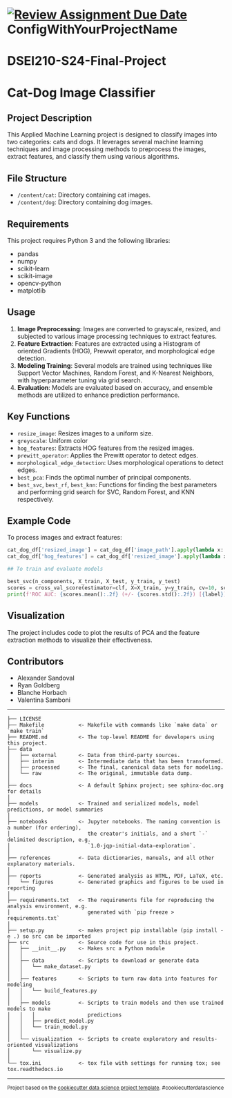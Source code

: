 [![Review Assignment Due Date](https://classroom.github.com/assets/deadline-readme-button-24ddc0f5d75046c5622901739e7c5dd533143b0c8e959d652212380cedb1ea36.svg)](https://classroom.github.com/a/LkCf-P6F)
ConfigWithYourProjectName
==============================
# DSEI210-S24-Final-Project

# Cat-Dog Image Classifier

## Project Description

This Applied Machine Learning project is designed to classify images into two categories: cats and dogs. It leverages several machine learning techniques and image processing methods to preprocess the images, extract features, and classify them using various algorithms.

## File Structure
- `/content/cat`: Directory containing cat images.
- `/content/dog`: Directory containing dog images.

## Requirements

This project requires Python 3 and the following libraries:
- pandas
- numpy
- scikit-learn
- scikit-image
- opencv-python
- matplotlib

## Usage 

1. **Image Preprocessing**: Images are converted to grayscale, resized, and subjected to various image processing techniques to extract features.
2. **Feature Extraction**: Features are extracted using a Histogram of oriented Gradients (HOG), Prewwit operator, and morphological edge detection.
3. **Modeling Training**: Several models are trained using techniques like Support Vector Machines, Random Forest, and K-Nearest Neighbors, with hyperparameter tuning via grid search.
4. **Evaluation**: Models are evaluated based on accuracy, and ensemble methods are utilized to enhance prediction performance.

## Key Functions 

- `resize_image`: Resizes images to a uniform size.
- `greyscale`: Uniform color
- `hog_features`: Extracts HOG features from the resized images.
- `prewitt_operator`: Applies the Prewitt operator to detect edges.
- `morphological_edge_detection`: Uses morphological operations to detect edges.
- `best_pca`: Finds the optimal number of principal components.
- `best_svc`, `best_rf`, `best_knn`: Functions for finding the best parameters and performing grid search for SVC, Random Forest, and KNN respectively.

## Example Code
To process images and extract features:
```python
cat_dog_df['resized_image'] = cat_dog_df['image_path'].apply(lambda x: resize_image(x, size) if x else None)
cat_dog_df['hog_features'] = cat_dog_df['resized_image'].apply(lambda x: hog_features(x, pixels_per_cell, cells_per_block) if x is not None and x.shape else None)

## To train and evaluate models

best_svc(n_components, X_train, X_test, y_train, y_test)
scores = cross_val_score(estimator=clf, X=X_train, y=y_train, cv=10, scoring='roc_auc')
print(f'ROC AUC: {scores.mean():.2f} (+/- {scores.std():.2f}) [{label}]')

```
## Visualization

The project includes code to plot the results of PCA and the feature extraction methods to visualize their effectiveness.

## Contributors

* Alexander Sandoval
* Ryan Goldberg
* Blanche Horbach
* Valentina Samboni 


------------

    ├── LICENSE
    ├── Makefile           <- Makefile with commands like `make data` or `make train`
    ├── README.md          <- The top-level README for developers using this project.
    ├── data
    │   ├── external       <- Data from third-party sources.
    │   ├── interim        <- Intermediate data that has been transformed.
    │   ├── processed      <- The final, canonical data sets for modeling.
    │   └── raw            <- The original, immutable data dump.
    │
    ├── docs               <- A default Sphinx project; see sphinx-doc.org for details
    │
    ├── models             <- Trained and serialized models, model predictions, or model summaries
    │
    ├── notebooks          <- Jupyter notebooks. The naming convention is a number (for ordering),
    │                         the creator's initials, and a short `-` delimited description, e.g.
    │                         `1.0-jqp-initial-data-exploration`.
    │
    ├── references         <- Data dictionaries, manuals, and all other explanatory materials.
    │
    ├── reports            <- Generated analysis as HTML, PDF, LaTeX, etc.
    │   └── figures        <- Generated graphics and figures to be used in reporting
    │
    ├── requirements.txt   <- The requirements file for reproducing the analysis environment, e.g.
    │                         generated with `pip freeze > requirements.txt`
    │
    ├── setup.py           <- makes project pip installable (pip install -e .) so src can be imported
    ├── src                <- Source code for use in this project.
    │   ├── __init__.py    <- Makes src a Python module
    │   │
    │   ├── data           <- Scripts to download or generate data
    │   │   └── make_dataset.py
    │   │
    │   ├── features       <- Scripts to turn raw data into features for modeling
    │   │   └── build_features.py
    │   │
    │   ├── models         <- Scripts to train models and then use trained models to make
    │   │   │                 predictions
    │   │   ├── predict_model.py
    │   │   └── train_model.py
    │   │
    │   └── visualization  <- Scripts to create exploratory and results-oriented visualizations
    │       └── visualize.py
    │
    └── tox.ini            <- tox file with settings for running tox; see tox.readthedocs.io


--------

<p><small>Project based on the <a target="_blank" href="https://drivendata.github.io/cookiecutter-data-science/">cookiecutter data science project template</a>. #cookiecutterdatascience</small></p>
